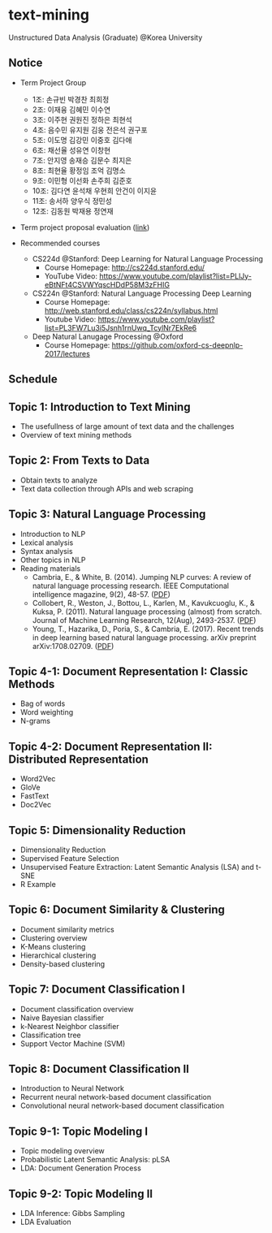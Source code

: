 # text-mining
Unstructured Data Analysis (Graduate) @Korea University

## Notice
* Term Project Group
  * 1조: 손규빈	박경찬	최희정
  * 2조: 이재융	김혜민	이수연
  * 3조:	이주현	권원진	정하은 최현석		
  * 4조:	음수민	유지원	김웅	전은석	권구포
  * 5조:	이도명	김강민	이중호	김다애	
  * 6조:	채선율	성유연	이창현		
  * 7조:	안지영	송재승	김문수	최지은	
  * 8조:	최현율	황정임	조억 김명소	
  * 9조:	이민형	이선화	손주희	김준호	
  * 10조: 김다연	윤석채	우현희	안건이	이지윤
  * 11조: 송서하	양우식	정민성					
  * 12조:	김동원 박재용 정연재
* Term project proposal evaluation ([link](https://goo.gl/forms/iDDZoKTPCxiOZItb2))

* Recommended courses
  * CS224d @Stanford: Deep Learning for Natural Language Processing
    * Course Homepage: http://cs224d.stanford.edu/
    * YouTube Video: https://www.youtube.com/playlist?list=PLlJy-eBtNFt4CSVWYqscHDdP58M3zFHIG
  * CS224n @Stanford: Natural Language Processing Deep Learning
    * Course Homepage: http://web.stanford.edu/class/cs224n/syllabus.html
    * Youtube Video: https://www.youtube.com/playlist?list=PL3FW7Lu3i5Jsnh1rnUwq_TcylNr7EkRe6
  * Deep Natural Lanugage Processing @Oxford
    * Course Homepage: https://github.com/oxford-cs-deepnlp-2017/lectures

## Schedule
## Topic 1: Introduction to Text Mining
* The usefullness of large amount of text data and the challenges
* Overview of text mining methods

## Topic 2: From Texts to Data
* Obtain texts to analyze
* Text data collection through APIs and web scraping

## Topic 3: Natural Language Processing
* Introduction to NLP
* Lexical analysis
* Syntax analysis
* Other topics in NLP
* Reading materials
  * Cambria, E., & White, B. (2014). Jumping NLP curves: A review of natural language processing research. IEEE Computational intelligence magazine, 9(2), 48-57. ([PDF](http://ieeexplore.ieee.org/abstract/document/6786458/))
  * Collobert, R., Weston, J., Bottou, L., Karlen, M., Kavukcuoglu, K., & Kuksa, P. (2011). Natural language processing (almost) from scratch. Journal of Machine Learning Research, 12(Aug), 2493-2537. ([PDF](http://www.jmlr.org/papers/volume12/collobert11a/collobert11a.pdf))
  * Young, T., Hazarika, D., Poria, S., & Cambria, E. (2017). Recent trends in deep learning based natural language processing. arXiv preprint arXiv:1708.02709. ([PDF](https://arxiv.org/pdf/1708.02709.pdf))

## Topic 4-1: Document Representation I: Classic Methods
* Bag of words
* Word weighting
* N-grams

## Topic 4-2: Document Representation II: Distributed Representation
* Word2Vec
* GloVe
* FastText
* Doc2Vec

## Topic 5: Dimensionality Reduction
* Dimensionality Reduction
* Supervised Feature Selection
* Unsupervised Feature Extraction: Latent Semantic Analysis (LSA) and t-SNE
* R Example

## Topic 6: Document Similarity & Clustering
* Document similarity metrics
* Clustering overview
* K-Means clustering
* Hierarchical clustering
* Density-based clustering

## Topic 7: Document Classification I
* Document classification overview
* Naive Bayesian classifier
* k-Nearest Neighbor classifier
* Classification tree
* Support Vector Machine (SVM)

## Topic 8: Document Classification II
* Introduction to Neural Network
* Recurrent neural network-based document classification
* Convolutional neural network-based document classification

## Topic 9-1: Topic Modeling I
* Topic modeling overview
* Probabilistic Latent Semantic Analysis: pLSA
* LDA: Document Generation Process

## Topic 9-2: Topic Modeling II
* LDA Inference: Gibbs Sampling
* LDA Evaluation
